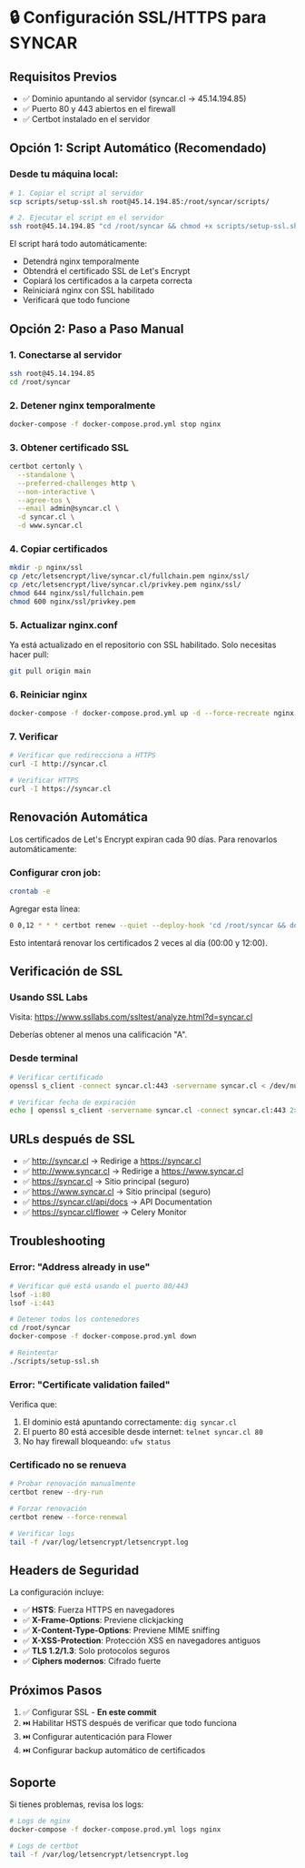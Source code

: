 # 🔒 Configuración SSL/HTTPS para SYNCAR

## Requisitos Previos

- ✅ Dominio apuntando al servidor (syncar.cl → 45.14.194.85)
- ✅ Puerto 80 y 443 abiertos en el firewall
- ✅ Certbot instalado en el servidor

## Opción 1: Script Automático (Recomendado)

### Desde tu máquina local:

```bash
# 1. Copiar el script al servidor
scp scripts/setup-ssl.sh root@45.14.194.85:/root/syncar/scripts/

# 2. Ejecutar el script en el servidor
ssh root@45.14.194.85 "cd /root/syncar && chmod +x scripts/setup-ssl.sh && ./scripts/setup-ssl.sh"
```

El script hará todo automáticamente:
- Detendrá nginx temporalmente
- Obtendrá el certificado SSL de Let's Encrypt
- Copiará los certificados a la carpeta correcta
- Reiniciará nginx con SSL habilitado
- Verificará que todo funcione

## Opción 2: Paso a Paso Manual

### 1. Conectarse al servidor

```bash
ssh root@45.14.194.85
cd /root/syncar
```

### 2. Detener nginx temporalmente

```bash
docker-compose -f docker-compose.prod.yml stop nginx
```

### 3. Obtener certificado SSL

```bash
certbot certonly \
  --standalone \
  --preferred-challenges http \
  --non-interactive \
  --agree-tos \
  --email admin@syncar.cl \
  -d syncar.cl \
  -d www.syncar.cl
```

### 4. Copiar certificados

```bash
mkdir -p nginx/ssl
cp /etc/letsencrypt/live/syncar.cl/fullchain.pem nginx/ssl/
cp /etc/letsencrypt/live/syncar.cl/privkey.pem nginx/ssl/
chmod 644 nginx/ssl/fullchain.pem
chmod 600 nginx/ssl/privkey.pem
```

### 5. Actualizar nginx.conf

Ya está actualizado en el repositorio con SSL habilitado. Solo necesitas hacer pull:

```bash
git pull origin main
```

### 6. Reiniciar nginx

```bash
docker-compose -f docker-compose.prod.yml up -d --force-recreate nginx
```

### 7. Verificar

```bash
# Verificar que redirecciona a HTTPS
curl -I http://syncar.cl

# Verificar HTTPS
curl -I https://syncar.cl
```

## Renovación Automática

Los certificados de Let's Encrypt expiran cada 90 días. Para renovarlos automáticamente:

### Configurar cron job:

```bash
crontab -e
```

Agregar esta línea:

```bash
0 0,12 * * * certbot renew --quiet --deploy-hook 'cd /root/syncar && docker-compose -f docker-compose.prod.yml restart nginx'
```

Esto intentará renovar los certificados 2 veces al día (00:00 y 12:00).

## Verificación de SSL

### Usando SSL Labs

Visita: https://www.ssllabs.com/ssltest/analyze.html?d=syncar.cl

Deberías obtener al menos una calificación "A".

### Desde terminal

```bash
# Verificar certificado
openssl s_client -connect syncar.cl:443 -servername syncar.cl < /dev/null

# Verificar fecha de expiración
echo | openssl s_client -servername syncar.cl -connect syncar.cl:443 2>/dev/null | openssl x509 -noout -dates
```

## URLs después de SSL

- ✅ http://syncar.cl → Redirige a https://syncar.cl
- ✅ http://www.syncar.cl → Redirige a https://www.syncar.cl
- ✅ https://syncar.cl → Sitio principal (seguro)
- ✅ https://www.syncar.cl → Sitio principal (seguro)
- ✅ https://syncar.cl/api/docs → API Documentation
- ✅ https://syncar.cl/flower → Celery Monitor

## Troubleshooting

### Error: "Address already in use"

```bash
# Verificar qué está usando el puerto 80/443
lsof -i:80
lsof -i:443

# Detener todos los contenedores
cd /root/syncar
docker-compose -f docker-compose.prod.yml down

# Reintentar
./scripts/setup-ssl.sh
```

### Error: "Certificate validation failed"

Verifica que:
1. El dominio está apuntando correctamente: `dig syncar.cl`
2. El puerto 80 está accesible desde internet: `telnet syncar.cl 80`
3. No hay firewall bloqueando: `ufw status`

### Certificado no se renueva

```bash
# Probar renovación manualmente
certbot renew --dry-run

# Forzar renovación
certbot renew --force-renewal

# Verificar logs
tail -f /var/log/letsencrypt/letsencrypt.log
```

## Headers de Seguridad

La configuración incluye:

- ✅ **HSTS**: Fuerza HTTPS en navegadores
- ✅ **X-Frame-Options**: Previene clickjacking
- ✅ **X-Content-Type-Options**: Previene MIME sniffing
- ✅ **X-XSS-Protection**: Protección XSS en navegadores antiguos
- ✅ **TLS 1.2/1.3**: Solo protocolos seguros
- ✅ **Ciphers modernos**: Cifrado fuerte

## Próximos Pasos

1. ✅ Configurar SSL - **En este commit**
2. ⏭️ Habilitar HSTS después de verificar que todo funciona
3. ⏭️ Configurar autenticación para Flower
4. ⏭️ Configurar backup automático de certificados

## Soporte

Si tienes problemas, revisa los logs:

```bash
# Logs de nginx
docker-compose -f docker-compose.prod.yml logs nginx

# Logs de certbot
tail -f /var/log/letsencrypt/letsencrypt.log
```
